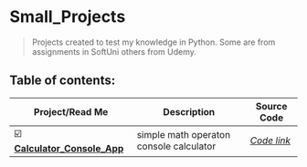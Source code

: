 # **Small_Projects**
> Projects created to test my knowledge in Python.
> Some are from assignments in SoftUni others from Udemy.
## Table of contents:
| Project/Read Me | Description | Source Code|
| --- | --- | --- |
| :ballot_box_with_check: [**Calculator_Console_App**](https://github.com/DelyanNikolov/Small_Projects/blob/main/Calculator_Console_App/ReadMe.md) | simple math operaton console calculator |[*Code link*](https://github.com/DelyanNikolov/Small_Projects/blob/main/Calculator_Console_App/calculator.py)| |
